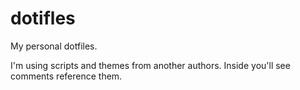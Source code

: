 # dotifles

My personal dotfiles.

I'm using scripts and themes from another authors. Inside you'll see comments reference them.
